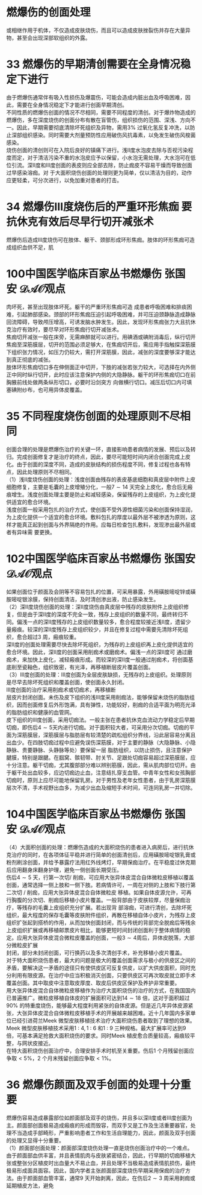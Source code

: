 # 燃爆伤的创面处理  
或相继作用于机体，不仅造成皮肤烧伤，而且可以造成皮肤挫裂伤并存在大量异物，甚至会出现深部软组织的外露。  
# 33 燃爆伤的早期清创需要在全身情况稳定下进行  
由于燃爆伤通常伴有吸入性损伤及爆震伤，可能会造成内脏出血及呼吸困难，因此，需要在全身情况稳定下才能进行创面早期清创。  
不同性质的燃爆伤创面的情况不尽相同，需要不同程度的清创。对于爆炸物造成的燃爆伤，多在深度烧伤的创面分布有散在盲管伤，组织损伤的范围、深浅、方向不一。因此，早期需要彻底清除坏死组织及异物，需用$3\%$ 过氧化氢反复冲洗，以防止深部组织感染。同时需要大剂量预防性应用破伤风抗毒素，以免发生破伤风梭菌感染。  
烧伤创面的清创则可在入院后良好的镇痛下进行。浅Ⅱ度水泡皮去除与否视污染程度而定，对于清洁污染不重的水泡皮应予以保留，小水泡无需处理，大水泡可在低位引流。深Ⅱ度和Ⅲ度创面的表皮则应全部去除，防止痂皮不容易干燥而导致创面过早感染溶痂。对 于大面积烧伤创面的处理则更为简单，仅以清洁为目的，动作应更轻柔，可分次进行，以免加重对患者的打击。  
# 34  燃爆伤Ⅲ度烧伤后的严重环形焦痂 要抗休克有效后尽早行切开减张术  
燃爆伤后造成Ⅲ度烧伤可在肢体、躯干、颈部形成环形焦痂。肢体的环形焦痂可造成组织血供不足，肌  
# 100中国医学临床百家丛书燃爆伤 张国安 $\mathcal{D A O}$观点  
肉坏死，甚至出现肢体坏死。躯干的严重环形焦痂可造 成患者呼吸困难和排痰困难，引起肺部感染。颈部的环形焦痂压迫引起呼吸困难，并可压迫颈静脉造成静脉回流障碍，导致颅压增高，可诱发脑水肿发生。因此，发现环形焦痂张力大且抗休克治疗有效时，要尽早对环形焦痂行切开减张术。  
焦痂切开减张一般在床旁，无需麻醉就可以进行。用碘酒或碘附消毒后，纵行切开焦痂至深筋膜层，切开的范围必须足够大，在焦痂切开后，需应用手指触探深筋膜下组织张力情况，如压力仍较大，需打开深筋膜，因此，减张的深度要够深才能达到真正彻底的减张。  
肢体环形焦痂切口多在伸侧面正中切开，下肢的减张若张力较大，可选择在内外侧正中同时纵行切开，此时应该注意保护内侧的大隐静脉。躯干的环形焦痂切口在前胸腋前线处做两条纵形切口，必要时沿剑突方 向做横行切口。减压后切口内可填塞碘附纱布，也可用异体皮覆盖。  
# 35 不同程度烧伤创面的处理原则不尽相同  
创面合理的处理是燃爆伤治疗的关键一环，直接影响患者病情的发展、预后以及转归。完成创面修复才是治疗的终点，因此，要尽可能短时间内闭合创面完成上皮化。由于创面的深度不同，造成的皮肤结构的损伤程度不同，修复过程也各有特点，因此处理原则不尽相同。  
（1）浅Ⅱ度烧伤创面的处理：浅度创面由残存的表皮基底细胞和真皮层中附件上皮细胞修复，主要是毛囊的上皮增殖分化，一般$7\sim14$ 天完全上皮化，愈合后无瘢痕增生。浅度创面处理主要是防止和减轻感染，保留残存的上皮组织，为上皮化提供适宜的愈合环境。  
浅度创面一般采用包扎的治疗方式，使创面不受外源性细菌污染和创面保持湿润，为上皮化提供一个适宜的愈合环境。敷料包扎的厚度以最外层不被渗透为原则，这样才能真正起到创面与外界隔绝的作用。应每日检查包扎敷料，发现渗出最外层或者有异味需 要更换。  
# 102中国医学临床百家丛书燃爆伤 张国安 $\mathcal{D A O}$观点  
如果创面位于颜面及会阴等不容易包扎的位置，可采用暴露，外用磺胺嘧啶锌或磺胺嘧啶银涂膜，保持创面清洁，及时清创渗出液，防止感染发生。  
（2）深Ⅱ度烧伤创面的处理：深Ⅱ度烧伤由真皮层中残存的皮肤附件上皮组织修复，但是由于深Ⅱ度的深度不完全一致，残存上皮组织的数量不同，最终转归不同。偏浅一点的深Ⅱ度残存的上皮组织数量较多，愈合程度较接近浅Ⅱ度，遗留少量瘢痕。较深的深Ⅱ度残存上皮组织较少，并且在修复过程中需要先清除坏死组织，愈合超过3 周，瘢痕较重。  
深Ⅱ度的创面处理需要尽快去除坏死组织，为残存的上皮组织再上皮化提供适宜的愈合环境。因此，深Ⅱ度的创面采用削痂术或磨痂术。偏浅一点的深Ⅱ度可 通过磨痂术，来加快上皮化，减轻瘢痕形成。而较深的深Ⅱ度一般通过削痂术，将创面基底削至瓷釉色，组织致密，有光泽，再移植断层皮片覆盖创面。  
（3）Ⅲ度创面的处理：Ⅲ度创面为全层皮肤缺损，无残存的上皮组织。处理原则是尽早去除坏死组织和覆盖创面，使创面永久封闭。  
Ⅲ度创面的治疗采用削痂术或切痂术，再移植断  
层皮片封闭创面。未伤及皮下组织的浅Ⅲ度采用削痂法，能够保留未烧伤的脂肪组织，因而创面修复后外形饱满，具有弹性，功能较好，削痂的合适平面为明亮光泽的脂肪组织和健康的血管网。  
皮下组织的Ⅲ度创面，采用切痂法。一般主张在患者抗休克血流动力学稳定后早期切痂，即伤后$4\sim5$天内进行切痂。对于面积较大者，可采用分次切痂。切痂的平面为深筋膜层，深筋膜层与脂肪层有较清楚的疏松组织分界线，沿此层容易分离且出血少。在四肢切痂过程中应避免误伤深筋膜，对于主要的静脉（大隐静脉、小隐静脉、贵要静脉、头静脉等处）要保留一层 脂肪组织，以防止损伤，且注意保护腱膜，特别是跟腱。在腘窝、髌韧带、肘关节、足跟处切痂容易超过深筋膜层，应十分注意。躯干切痂，尤其腹部部分难以辨别筋膜，因此，需从肌肉部位切开。由于躯干处出血较多，应边切痂边止血，注意结扎穿支血管。中青年女性和女孩胸部切痂时，原则上应尽可能地保留乳房。对于男性及老年女性患者，由于乳房深筋膜层次不清，手术视野出血多，为减少出血及缩短手术时间，可连同乳房一并切除。  
# 104中国医学临床百家丛书燃爆伤 张国安 $\mathcal{D A O}$观点  
（4）大面积创面的处理：燃爆伤造成的大面积烧伤的患者进入病房后，进行抗休克治疗的同时，在各项体征平稳并进行简单的创面清创后，应用磺胺嘧啶银乳膏或粉剂刷涂创面，并给予暴露疗法用红外线烤灯，早期保痂治疗。在平稳度过休克期后应用翻身床翻身护理，避免一侧创面长期受压。  
伤后$4\sim5$ 天，行第一次切/ 削痂，可应用大张异体皮混合自体微粒皮移植以覆盖创面，通常选择一侧上肢和一侧下肢。若病情许可，一周在对侧的上肢和下肢行第二次切 /  削痂，应用大张异体皮混合自体微粒皮 移植。如果自体皮源允许，可再行胸腹的分次切、削痂后移植小皮片覆盖。一般背部由于皮肤较厚，尽量保痂治疗，等残存的毛囊上皮组织充分扩展。若出现背 部溶痂，可进行清创，去除坏死组织，最大程度的保存毛囊等皮肤附件组织，再散在移植自体小皮片，为残存上皮组织扩张起到搭桥的作用，从而加快创面封闭，而与传统的背部完全脱痂后等残余上皮组织扩展或再移植邮票皮片相比，能够更短时间封闭创面利于整体病情的稳定。应用大张异体皮混合微粒皮覆盖的创面，一般$3\sim4$周后，异体皮脱落，大部分微粒皮扩展  
封闭，部分未封闭创面，可行换药以及多次清创手术，补充移植小皮片覆盖。  
对于特大面积烧伤患者，最大的问题是极大的覆盖创面需求与极小的供皮区之间的矛盾，要解决这一矛盾的途径只有使供皮区可反复供皮，以扩大供皮面积，同时充分利用有限皮源。在治疗中应当积极消灭创面，只要供皮区可再次取皮就立即手术覆盖创面。其中取皮中注意取皮厚度、取皮后供皮区保护及养护非常重要。  
用大张异体皮混合自体微粒皮移植作为治疗大面积烧伤的治疗的方式，在我国国内已普遍推广。微粒皮移植自体皮的扩展面积可达到$14\sim18$ 倍，这对于面积超过$90\%$ 的特重度烧伤，能够最大程度利用紧张的自体皮源。但是近几年异体皮源紧张，大张异体皮混合自体微粒皮移植手术的开展越来越困难。近十几年国内多家单 位已经引进荷兰Meek 微型皮肤移植技术治疗大面积烧伤患者取到了理想的效果。Meek 微型皮肤移植技术采用$1\ :\ 4,1\ :\ 6$ 和$1~:~9$ 三种规格。最大扩展率可达到9 倍，可基本满足抢救大面积烧伤的要求。同时Meek 植皮愈合质量较高，瘢痕较平整，与网状皮接近。  
在特大面积烧伤创面治疗中，合理安排手术时机至关重要。伤后1 个月残留创面应争取$<5\%$，2 个月末残留创面应争取$<1\%$。  
# 36 燃爆伤颜面及双手创面的处理十分重要  
燃爆伤容易造成暴露部位如颜面部及双手的烧伤，并且多以深Ⅱ度或者Ⅲ度创面为主。颜面部创面极易造成瘢痕的形成而毁容，而双手又是工作及生活重要器官，处理不当造成手部畸形，严重影响患者工作和生活自理能力，因此，颜面及双手创面的处理又显得十分重要。  
（1）颜面部创面处理：颜面部深度烧伤处理一直是烧伤创面治疗中的一个难点。由于颜面部血供丰富，并且表情肌肉与皮肤紧密结合，因此，行早期的切痂移植大张或整张分区植皮时出血量大不易止血，并且处理不当极易造成表情肌损伤，最终极易形成面具面容。因此，国内学者主张颜面部深度烧伤早期采用保痂的治疗方法。由于颜面部血管丰富，通常9 天开始剥离，因此，在伤后$2\sim3$ 周采用剥痂或延期植皮方法，避免  
